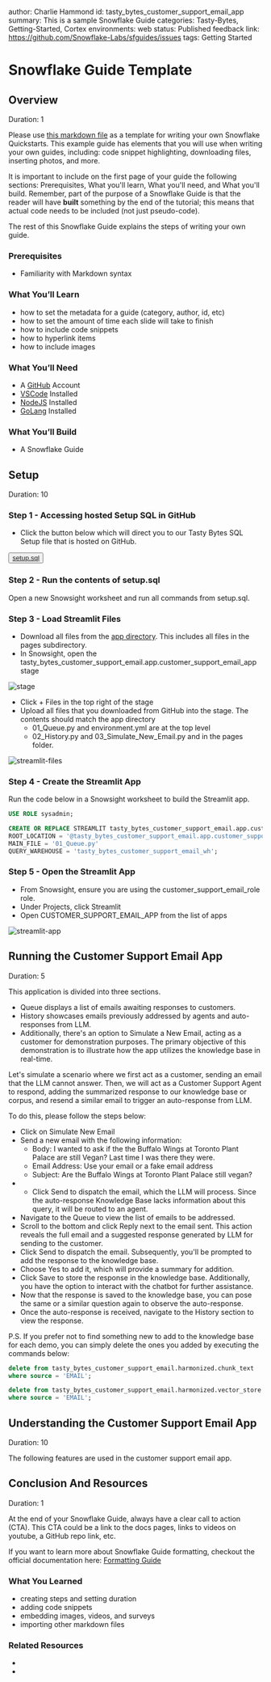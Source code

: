 author: Charlie Hammond
id: tasty_bytes_customer_support_email_app
summary: This is a sample Snowflake Guide
categories: Tasty-Bytes, Getting-Started, Cortex
environments: web
status: Published 
feedback link: https://github.com/Snowflake-Labs/sfguides/issues
tags: Getting Started

# Snowflake Guide Template
<!-- ------------------------ -->
## Overview 
Duration: 1

Please use [this markdown file](https://raw.githubusercontent.com/Snowflake-Labs/sfguides/master/site/sfguides/sample.md) as a template for writing your own Snowflake Quickstarts. This example guide has elements that you will use when writing your own guides, including: code snippet highlighting, downloading files, inserting photos, and more. 

It is important to include on the first page of your guide the following sections: Prerequisites, What you'll learn, What you'll need, and What you'll build. Remember, part of the purpose of a Snowflake Guide is that the reader will have **built** something by the end of the tutorial; this means that actual code needs to be included (not just pseudo-code).

The rest of this Snowflake Guide explains the steps of writing your own guide. 

### Prerequisites
- Familiarity with Markdown syntax

### What You’ll Learn 
- how to set the metadata for a guide (category, author, id, etc)
- how to set the amount of time each slide will take to finish 
- how to include code snippets 
- how to hyperlink items 
- how to include images 

### What You’ll Need 
- A [GitHub](https://github.com/) Account 
- [VSCode](https://code.visualstudio.com/download) Installed
- [NodeJS](https://nodejs.org/en/download/) Installed
- [GoLang](https://golang.org/doc/install) Installed

### What You’ll Build 
- A Snowflake Guide

<!-- ------------------------ -->
## Setup
Duration: 10

### Step 1 - Accessing hosted Setup SQL in GitHub
- Click the button below which will direct you to our Tasty Bytes SQL Setup file that is hosted on GitHub.

<button>[setup.sql](https://github.com/Snowflake-Labs/sfguide-tasty-bytes-enhancing-customer-experience/blob/main/customer-support-email-app/setup/setup.sql)</button>

### Step 2 - Run the contents of setup.sql

Open a new Snowsight worksheet and run all commands from setup.sql.

### Step 3 - Load Streamlit Files

- Download all files from the [app directory](https://github.com/Snowflake-Labs/sfguide-tasty-bytes-enhancing-customer-experience/tree/main/customer-support-email-app/app). This includes all files in the pages subdirectory.
- In Snowsight, open the tasty_bytes_customer_support_email.app.customer_support_email_app stage

![stage](assets/stage-location.png)

- Click + Files in the top right of the stage
- Upload all files that you downloaded from GitHub into the stage. The contents should match the app directory
  - 01_Queue.py and environment.yml are at the top level
  - 02_History.py and 03_Simulate_New_Email.py and in the pages folder. 

![streamlit-files](assets/streamlit-stage.png)

### Step 4 - Create the Streamlit App

Run the code below in a Snowsight worksheet to build the Streamlit app.

```sql
USE ROLE sysadmin;

CREATE OR REPLACE STREAMLIT tasty_bytes_customer_support_email.app.customer_support_email_app
ROOT_LOCATION = '@tasty_bytes_customer_support_email.app.customer_support_email_app'
MAIN_FILE = '01_Queue.py'
QUERY_WAREHOUSE = 'tasty_bytes_customer_support_email_wh';
```

### Step 5 - Open the Streamlit App

- From Snowsight, ensure you are using the customer_support_email_role role.
- Under Projects, click Streamlit
- Open CUSTOMER_SUPPORT_EMAIL_APP from the list of apps

![streamlit-app](assets/streamlit-app.png)

<!-- ------------------------ -->
## Running the Customer Support Email App
Duration: 5

This application is divided into three sections.

- Queue displays a list of emails awaiting responses to customers.
- History showcases emails previously addressed by agents and auto-responses from LLM.
- Additionally, there's an option to Simulate a New Email, acting as a customer for demonstration purposes.
The primary objective of this demonstration is to illustrate how the app utilizes the knowledge base in real-time.

Let's simulate a scenario where we first act as a customer, sending an email that the LLM cannot answer. Then, we will act as a Customer Support Agent to respond, adding the summarized response to our knowledge base or corpus, and resend a similar email to trigger an auto-response from LLM.

To do this, please follow the steps below:

- Click on Simulate New Email
- Send a new email with the following information:
  - Body: I wanted to ask if the the Buffalo Wings at Toronto Plant Palace are still Vegan? Last time I was there they were.
  - Email Address: Use your email or a fake email address
  - Subject: Are the Buffalo Wings at Toronto Plant Palace still vegan?
-   - Click Send to dispatch the email, which the LLM will process. Since the auto-response Knowledge Base lacks information about this query, it will be routed to an agent.
- Navigate to the Queue to view the list of emails to be addressed.
- Scroll to the bottom and click Reply next to the email sent. This action reveals the full email and a suggested response generated by LLM for sending to the customer.
- Click Send to dispatch the email. Subsequently, you'll be prompted to add the response to the knowledge base.
- Choose Yes to add it, which will provide a summary for addition.
- Click Save to store the response in the knowledge base. Additionally, you have the option to interact with the chatbot for further assistance.
- Now that the response is saved to the knowledge base, you can pose the same or a similar question again to observe the auto-response.
- Once the auto-response is received, navigate to the History section to view the response.

P.S. If you prefer not to find something new to add to the knowledge base for each demo, you can simply delete the ones you added by executing the commands below:
```sql
delete from tasty_bytes_customer_support_email.harmonized.chunk_text
where source = 'EMAIL';

delete from tasty_bytes_customer_support_email.harmonized.vector_store
where source = 'EMAIL';
```

<!-- ------------------------ -->
## Understanding the Customer Support Email App
Duration: 10

The following features are used in the customer support email app.

<!-- ------------------------ -->
## Conclusion And Resources
Duration: 1

At the end of your Snowflake Guide, always have a clear call to action (CTA). This CTA could be a link to the docs pages, links to videos on youtube, a GitHub repo link, etc. 

If you want to learn more about Snowflake Guide formatting, checkout the official documentation here: [Formatting Guide](https://github.com/googlecodelabs/tools/blob/master/FORMAT-GUIDE.md)

### What You Learned
- creating steps and setting duration
- adding code snippets
- embedding images, videos, and surveys
- importing other markdown files

### Related Resources
- <link to github code repo>
- <link to documentation>
